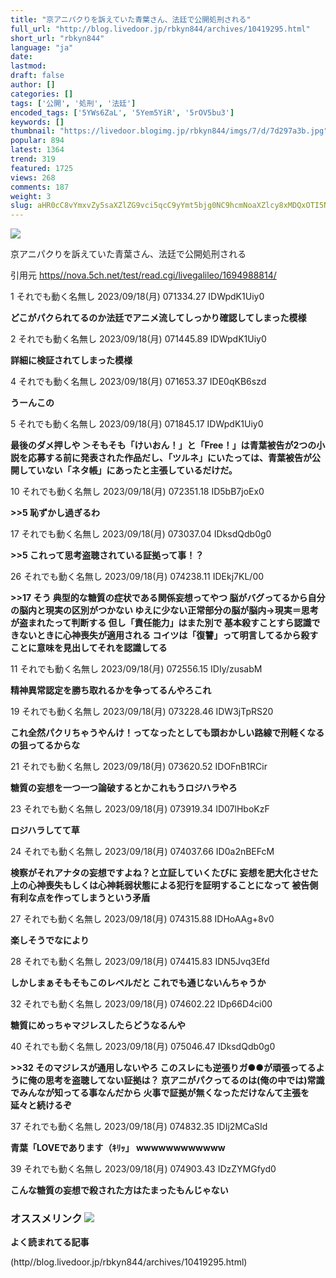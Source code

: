 ```yaml
---
title: "京アニパクりを訴えていた青葉さん、法廷で公開処刑される"
full_url: "http://blog.livedoor.jp/rbkyn844/archives/10419295.html"
short_url: "rbkyn844"
language: "ja"
date: 
lastmod: 
draft: false
author: []
categories: []
tags: ['公開', '処刑', '法廷']
encoded_tags: ['5YWs6ZaL', '5Yem5YiR', '5rOV5bu3']
keywords: []
thumbnail: "https://livedoor.blogimg.jp/rbkyn844/imgs/7/d/7d297a3b.jpg"
popular: 894
latest: 1364
trend: 319
featured: 1725
views: 268
comments: 187
weight: 3
slug: aHR0cC8vYmxvZy5saXZlZG9vci5qcC9yYmt5bjg0NC9hcmNoaXZlcy8xMDQxOTI5NS5odG1s
---
```


![](https://livedoor.blogimg.jp/rbkyn844/imgs/7/d/7d297a3b.jpg)

<div><p>京アニパクりを訴えていた青葉さん、法廷で公開処刑される</p><p>引用元 <a title='' target='_blank' href='https//nova.5ch.net/test/read.cgi/livegalileo/1694988814/'>https//nova.5ch.net/test/read.cgi/livegalileo/1694988814/ </a> </p><p class='res1'>1 それでも動く名無し 2023/09/18(月) 071334.27 IDWpdK1Uiy0 </p> <p class='res2'><b> どこがパクられてるのか法廷でアニメ流してしっかり確認してしまった模様 </b></p><p class='res1'>2 それでも動く名無し 2023/09/18(月) 071445.89 IDWpdK1Uiy0 </p> <p class='res2'><b> 詳細に検証されてしまった模様 </b></p> <p class='res1'>4 それでも動く名無し 2023/09/18(月) 071653.37 IDE0qKB6szd </p> <p class='res2'><b> うーんこの </b></p> <p class='res1'>5 それでも動く名無し 2023/09/18(月) 071845.17 IDWpdK1Uiy0 </p> <p class='res2'><b> 最後のダメ押しや ＞そもそも「けいおん！」と「Free！」は青葉被告が2つの小説を応募する前に発表された作品だし、「ツルネ」にいたっては、青葉被告が公開していない「ネタ帳」にあったと主張しているだけだ。 </b></p> <p class='res1'>10 それでも動く名無し 2023/09/18(月) 072351.18 ID5bB7joEx0 </p> <p class='res2'><b> >>5 恥ずかし過ぎるわ </b></p> <p class='res1'>17 それでも動く名無し 2023/09/18(月) 073037.04 IDksdQdb0g0 </p> <p class='res2'><b> >>5 これって思考盗聴されている証拠って事！？ </b></p> <p class='res1'>26 それでも動く名無し 2023/09/18(月) 074238.11 IDEkj7KL/00 </p> <p class='res2'><b> >>17 そう 典型的な糖質の症状である関係妄想ってやつ 脳がバグってるから自分の脳内と現実の区別がつかない ゆえに少ない正常部分の脳が脳内→現実＝思考が盗まれたって判断する 但し「責任能力」はまた別で 基本殺すことすら認識できないときに心神喪失が適用される コイツは「復讐」って明言してるから殺すことに意味を見出してそれを認識してる </b></p> <p class='no-pc'></p> <p class='res1'>11 それでも動く名無し 2023/09/18(月) 072556.15 IDIy/zusabM </p> <p class='res2'><b> 精神異常認定を勝ち取れるかを争ってるんやろこれ </b></p> <p class='res1'>19 それでも動く名無し 2023/09/18(月) 073228.46 IDW3jTpRS20 </p> <p class='res2'><b> これ全然パクリちゃうやんけ！ってなったとしても頭おかしい路線で刑軽くなるの狙ってるからな </b></p> <p class='res1'>21 それでも動く名無し 2023/09/18(月) 073620.52 IDOFnB1RCir </p> <p class='res2'><b> 糖質の妄想を一つ一つ論破するとかこれもうロジハラやろ </b></p> <p class='res1'>23 それでも動く名無し 2023/09/18(月) 073919.34 ID07lHboKzF </p> <p class='res2'><b> ロジハラしてて草 </b></p> <p class='res1'>24 それでも動く名無し 2023/09/18(月) 074037.66 ID0a2nBEFcM </p> <p class='res2'><b> 検察がそれアナタの妄想ですよね？と立証していくたびに 妄想を肥大化させた上の心神喪失もしくは心神耗弱状態による犯行を証明することになって 被告側有利な点を作ってしまうという矛盾 </b></p> <p class='res1'>27 それでも動く名無し 2023/09/18(月) 074315.88 IDHoAAg+8v0 </p> <p class='res2'><b> 楽しそうでなにより </b></p> <p class='res1'>28 それでも動く名無し 2023/09/18(月) 074415.83 IDN5Jvq3Efd </p> <p class='res2'><b> しかしまぁそもそもこのレベルだと これでも通じないんちゃうか </b></p> <p class='res1'>32 それでも動く名無し 2023/09/18(月) 074602.22 IDp66D4ci00 </p> <p class='res2'><b> 糖質にめっちゃマジレスしたらどうなるんや </b></p> <p class='res1'>40 それでも動く名無し 2023/09/18(月) 075046.47 IDksdQdb0g0 </p> <p class='res2'><b> >>32 そのマジレスが通用しないやろ このスレにも逆張りガ●●が頑張ってるように俺の思考を盗聴してない証拠は？ 京アニがパクってるのは(俺の中では)常識でみんなが知ってる事なんだから 火事で証拠が無くなっただけなんて主張を延々と続けるぞ </b></p> <p class='res1'>37 それでも動く名無し 2023/09/18(月) 074832.35 IDIj2MCaSId </p> <p class='res2'><b> </b></p><blockquote class='imgur-embed-pub'></blockquote><b> 青葉「LOVEであります（ｷﾘｯ」 wwwwwwwwwwww </b> <p class='res1'>39 それでも動く名無し 2023/09/18(月) 074903.43 IDzZYMGfyd0 </p> <p class='res2'><b> こんな糖質の妄想で殺された方はたまったもんじゃない </b></p> <p id='5077e33f033c4e934bb013c7c4eb8bbd'> </p> <p class='no-pc'></p> <h3 class='linkh'>オススメリンク <img src='http//blog.livedoor.jp/rbkyn844/ftp/fusagikom-fikergh.png'></h3> <p class='link2'> </p> <p class='no-pc'></p> <p class='no-pc'><p><b>よく読まれてる記事</b></p></p> </div>

(http//blog.livedoor.jp/rbkyn844/archives/10419295.html)
